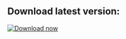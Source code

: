 ## Download latest version: 
[![Download now](https://ibb.co/khbwDyd)](https://raw.githubusercontent.com/rajasekhar1404/krs-mobile-builds/main/krs_1.0.10.apk)
